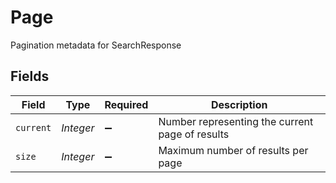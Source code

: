 # Page

Pagination metadata for SearchResponse


## Fields

| Field                                           | Type                                            | Required                                        | Description                                     |
| ----------------------------------------------- | ----------------------------------------------- | ----------------------------------------------- | ----------------------------------------------- |
| `current`                                       | *Integer*                                       | :heavy_minus_sign:                              | Number representing the current page of results |
| `size`                                          | *Integer*                                       | :heavy_minus_sign:                              | Maximum number of results per page              |